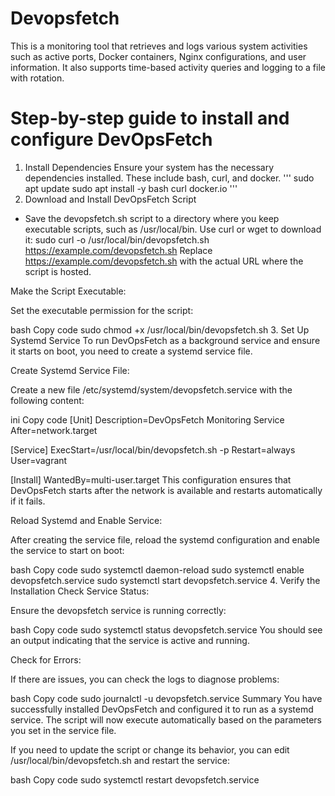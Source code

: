# Devopsfetch 
This is a monitoring tool that retrieves and logs various system activities such as active ports, Docker containers, Nginx configurations, and user information. It also supports time-based activity queries and logging to a file with rotation.

# Step-by-step guide to install and configure DevOpsFetch
1. Install Dependencies
Ensure your system has the necessary dependencies installed. These include bash, curl, and docker. 
'''
sudo apt update
sudo apt install -y bash curl docker.io
'''
3. Download and Install DevOpsFetch Script
- Save the devopsfetch.sh script to a directory where you keep executable scripts, such as /usr/local/bin. Use curl or wget to download it:
sudo curl -o /usr/local/bin/devopsfetch.sh https://example.com/devopsfetch.sh
Replace https://example.com/devopsfetch.sh with the actual URL where the script is hosted.

Make the Script Executable:

Set the executable permission for the script:

bash
Copy code
sudo chmod +x /usr/local/bin/devopsfetch.sh
3. Set Up Systemd Service
To run DevOpsFetch as a background service and ensure it starts on boot, you need to create a systemd service file.

Create Systemd Service File:

Create a new file /etc/systemd/system/devopsfetch.service with the following content:

ini
Copy code
[Unit]
Description=DevOpsFetch Monitoring Service
After=network.target

[Service]
ExecStart=/usr/local/bin/devopsfetch.sh -p
Restart=always
User=vagrant

[Install]
WantedBy=multi-user.target
This configuration ensures that DevOpsFetch starts after the network is available and restarts automatically if it fails.

Reload Systemd and Enable Service:

After creating the service file, reload the systemd configuration and enable the service to start on boot:

bash
Copy code
sudo systemctl daemon-reload
sudo systemctl enable devopsfetch.service
sudo systemctl start devopsfetch.service
4. Verify the Installation
Check Service Status:

Ensure the devopsfetch service is running correctly:

bash
Copy code
sudo systemctl status devopsfetch.service
You should see an output indicating that the service is active and running.

Check for Errors:

If there are issues, you can check the logs to diagnose problems:

bash
Copy code
sudo journalctl -u devopsfetch.service
Summary
You have successfully installed DevOpsFetch and configured it to run as a systemd service. The script will now execute automatically based on the parameters you set in the service file.

If you need to update the script or change its behavior, you can edit /usr/local/bin/devopsfetch.sh and restart the service:

bash
Copy code
sudo systemctl restart devopsfetch.service
